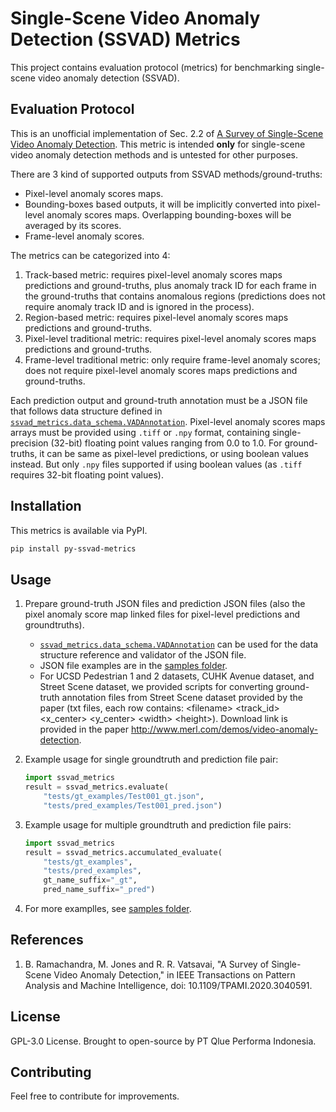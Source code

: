 # Single-Scene Video Anomaly Detection (SSVAD) Metrics

This project contains evaluation protocol (metrics) for benchmarking single-scene video anomaly detection (SSVAD).

## Evaluation Protocol

This is an unofficial implementation of Sec. 2.2 of [A Survey of Single-Scene Video Anomaly Detection](https://arxiv.org/pdf/2004.05993.pdf).
This metric is intended **only** for single-scene video anomaly detection methods and is untested for other purposes.

There are 3 kind of supported outputs from SSVAD methods/ground-truths:

- Pixel-level anomaly scores maps.
- Bounding-boxes based outputs, it will be implicitly converted into pixel-level anomaly scores maps. Overlapping bounding-boxes will be averaged by its scores.
- Frame-level anomaly scores.

The metrics can be categorized into 4:

1. Track-based metric: requires pixel-level anomaly scores maps predictions and ground-truths, plus anomaly track ID for each frame in the ground-truths that contains anomalous regions (predictions does not require anomaly track ID and is ignored in the process).
1. Region-based metric: requires pixel-level anomaly scores maps predictions and ground-truths.
1. Pixel-level traditional metric: requires pixel-level anomaly scores maps predictions and ground-truths.
1. Frame-level traditional metric: only require frame-level anomaly scores; does not require pixel-level anomaly scores maps predictions and ground-truths.

Each prediction output and ground-truth annotation must be a JSON file that follows data structure defined in [`ssvad_metrics.data_schema.VADAnnotation`](ssvad_metrics/data_schema.py).
Pixel-level anomaly scores maps arrays must be provided using `.tiff` or `.npy` format,
containing single-precision (32-bit) floating point values ranging from 0.0 to 1.0. For ground-truths, it can be same as pixel-level predictions, or using boolean values instead. But only `.npy` files supported if using boolean values (as `.tiff` requires 32-bit floating point values).

## Installation

This metrics is available via PyPI.

```bash
pip install py-ssvad-metrics
```

## Usage

1. Prepare ground-truth JSON files and prediction JSON files (also the pixel anomaly score map linked files for pixel-level predictions and groundtruths).
    - [`ssvad_metrics.data_schema.VADAnnotation`](ssvad_metrics/data_schema.py) can be used for the data structure reference and validator of the JSON file.
    - JSON file examples are in the [samples folder](samples).
    - For UCSD Pedestrian 1 and 2 datasets, CUHK Avenue dataset, and Street Scene dataset, we provided scripts for converting ground-truth annotation files from Street Scene dataset provided by the paper (txt files, each row contains: \<filename> \<track_id> \<x_center> \<y_center> \<width> \<height>). Download link is provided in the paper <http://www.merl.com/demos/video-anomaly-detection>.
1. Example usage for single groundtruth and prediction file pair:

    ```python
    import ssvad_metrics
    result = ssvad_metrics.evaluate(
        "tests/gt_examples/Test001_gt.json",
        "tests/pred_examples/Test001_pred.json")
    ```

1. Example usage for multiple groundtruth and prediction file pairs:

    ```python
    import ssvad_metrics
    result = ssvad_metrics.accumulated_evaluate(
        "tests/gt_examples",
        "tests/pred_examples",
        gt_name_suffix="_gt",
        pred_name_suffix="_pred")
    ```

1. For more examplles, see [samples folder](samples).

## References

1. B. Ramachandra, M. Jones and R. R. Vatsavai, "A Survey of Single-Scene Video Anomaly Detection," in IEEE Transactions on Pattern Analysis and Machine Intelligence, doi: 10.1109/TPAMI.2020.3040591.

## License

GPL-3.0 License. Brought to open-source by PT Qlue Performa Indonesia.

## Contributing

Feel free to contribute for improvements.
